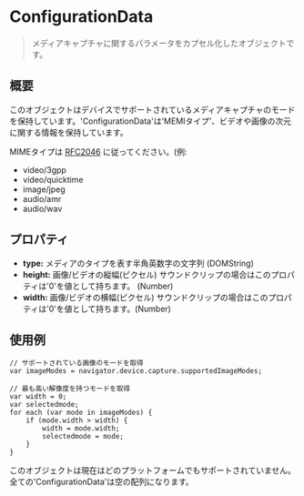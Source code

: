 ConfigurationData
=================

> メディアキャプチャに関するパラメータをカプセル化したオブジェクトです。

概要
-----------

このオブジェクトはデバイスでサポートされているメディアキャプチャのモードを保持しています。'ConfigurationData'は'MEMIタイプ'、ビデオや画像の次元に関する情報を保持しています。 

MIMEタイプは [RFC2046](http://www.ietf.org/rfc/rfc2046.txt) に従ってください。(例:

- video/3gpp
- video/quicktime
- image/jpeg
- audio/amr
- audio/wav 

プロパティ
----------

- __type:__ メディアのタイプを表す半角英数字の文字列 (DOMString)
- __height:__  画像/ビデオの縦幅(ピクセル) サウンドクリップの場合はこのプロパティは'0'を値として持ちます。 (Number)
- __width:__ 画像/ビデオの横幅(ピクセル) サウンドクリップの場合はこのプロパティは'0'を値として持ちます。(Number)

使用例
-------------

    // サポートされている画像のモードを取得
    var imageModes = navigator.device.capture.supportedImageModes;

    // 最も高い解像度を持つモードを取得
    var width = 0;
    var selectedmode;
    for each (var mode in imageModes) {
        if (mode.width > width) {
            width = mode.width;
            selectedmode = mode;
        }
    }


このオブジェクトは現在はどのプラットフォームでもサポートされていません。全ての'ConfigurationData'は空の配列になります。
